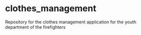# clothes_management
Repository for the clothes management application for the youth department of the firefighters
